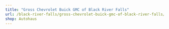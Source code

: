 ```yaml
---
title: "Gross Chevrolet Buick GMC of Black River Falls"
url: /black-river-falls/gross-chevrolet-buick-gmc-of-black-river-falls/
shop: Autohaus
---
```

